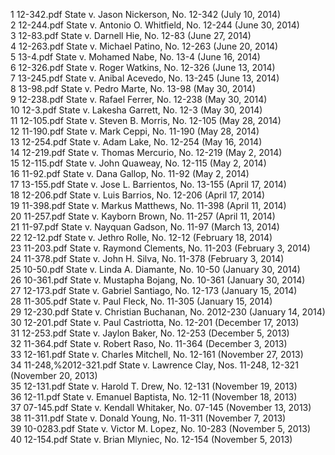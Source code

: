 1	12-342.pdf	State v. Jason Nickerson, No. 12-342 (July 10, 2014)  
2	12-244.pdf	State v. Antonio O. Whitfield, No. 12-244 (June 30, 2014)  
3	12-83.pdf	State v. Darnell Hie, No. 12-83 (June 27, 2014)  
4	12-263.pdf	State v. Michael Patino, No. 12-263 (June 20, 2014)  
5	13-4.pdf	State v. Mohamed Nabe, No. 13-4 (June 16, 2014)  
6	12-326.pdf	State v. Roger Watkins, No. 12-326 (June 13, 2014)  
7	13-245.pdf	State v. Anibal Acevedo, No. 13-245 (June 13, 2014)  
8	13-98.pdf	State v. Pedro Marte, No. 13-98 (May 30, 2014)  
9	12-238.pdf	State v. Rafael Ferrer, No. 12-238 (May 30, 2014)  
10	12-3.pdf	State v. Lakesha Garrett, No. 12-3 (May 30, 2014)  
11	12-105.pdf	State v. Steven B. Morris, No. 12-105 (May 28, 2014)  
12	11-190.pdf	State v. Mark Ceppi, No. 11-190 (May 28, 2014)  
13	12-254.pdf	State v. Adam Lake, No. 12-254 (May 16, 2014)  
14	12-219.pdf	State v. Thomas Mercurio, No. 12-219 (May 2, 2014)  
15	12-115.pdf	State v. John Quaweay, No. 12-115 (May 2, 2014)  
16	11-92.pdf	State v. Dana Gallop, No. 11-92 (May 2, 2014)  
17	13-155.pdf	State v. Jose L. Barrientos, No. 13-155 (April 17, 2014)  
18	12-206.pdf	State v. Luis Barrios, No. 12-206 (April 17, 2014)  
19	11-398.pdf	State v. Markus Matthews, No. 11-398 (April 11, 2014)  
20	11-257.pdf	State v. Kayborn Brown, No. 11-257 (April 11, 2014)  
21	11-97.pdf	State v. Nayquan Gadson, No. 11-97 (March 13, 2014)  
22	12-12.pdf	State v. Jethro Rolle, No. 12-12 (February 18, 2014)  
23	11-203.pdf	State v. Raymond Clements, No. 11-203 (February 3, 2014)  
24	11-378.pdf	State v. John H. Silva, No. 11-378 (February 3, 2014)  
25	10-50.pdf	State v. Linda A. Diamante, No. 10-50 (January 30, 2014)  
26	10-361.pdf	State v. Mustapha Bojang, No. 10-361 (January 30, 2014)  
27	12-173.pdf	State v. Gabriel Santiago, No. 12-173 (January 15, 2014)  
28	11-305.pdf	State v. Paul Fleck, No. 11-305 (January 15, 2014)  
29	12-230.pdf	State v. Christian Buchanan, No. 2012-230 (January 14, 2014)  
30	12-201.pdf	State v. Paul Castriotta, No. 12-201 (December 17, 2013)  
31	12-253.pdf	State v. Jaylon Baker, No. 12-253 (December 5, 2013)  
32	11-364.pdf	State v. Robert Raso, No. 11-364 (December 3, 2013)  
33	12-161.pdf	State v. Charles Mitchell, No. 12-161 (November 27, 2013)  
34	11-248,%2012-321.pdf	State v. Lawrence Clay, Nos. 11-248, 12-321 (November 20, 2013)  
35	12-131.pdf	State v. Harold T. Drew, No. 12-131 (November 19, 2013)  
36	12-11.pdf	State v. Emanuel Baptista, No. 12-11 (November 18, 2013)  
37	07-145.pdf	State v. Kendall Whitaker, No. 07-145 (November 13, 2013)  
38	11-311.pdf	State v. Donald Young, No. 11-311 (November 7, 2013)  
39	10-0283.pdf	State v. Victor M. Lopez, No. 10-283 (November 5, 2013)  
40	12-154.pdf	State v. Brian Mlyniec, No. 12-154 (November 5, 2013)  
